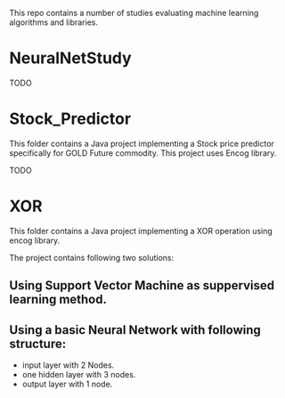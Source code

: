 
This repo contains a number of studies evaluating machine learning algorithms and libraries.

# NeuralNetStudy 

TODO

# Stock_Predictor

This folder contains a Java project implementing a Stock price predictor specifically for GOLD Future commodity. This project uses Encog library.

TODO

# XOR

This folder contains a Java project implementing a XOR operation using encog library. 

The project contains following two solutions:

## Using Support Vector Machine as suppervised learning method.

## Using a basic Neural Network with following structure:

  - input layer with 2 Nodes.
  - one hidden layer with 3 nodes.
  - output layer with 1 node.
  


